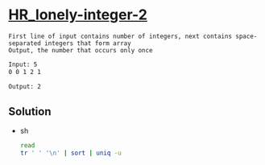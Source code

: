 # [HR_lonely-integer-2](https://www.hackerrank.com/challenges/lonely-integer-2)

```en
First line of input contains number of integers, next contains space-separated integers that form array
Output, the number that occurs only once
```

```txt
Input: 5
0 0 1 2 1

Output: 2
```

## Solution

* sh

  ```sh
  read
  tr ' ' '\n' | sort | uniq -u
  ```
